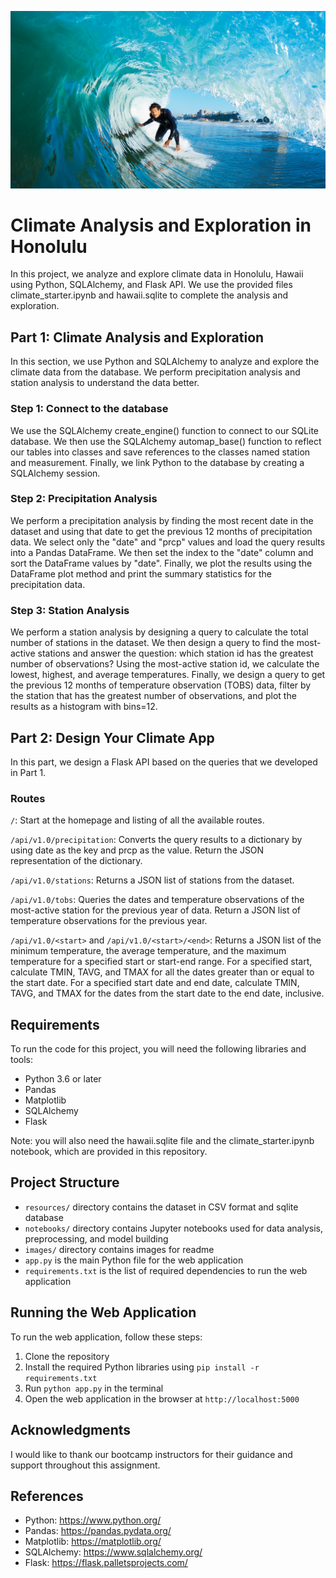 <p align="center">
<img src="/Images/surfs-up.jpg" alt="" title="">
</p>

# Climate Analysis and Exploration in Honolulu

In this project, we analyze and explore climate data in Honolulu, Hawaii using Python, SQLAlchemy, and Flask API. We use the provided files climate_starter.ipynb and hawaii.sqlite to complete the analysis and exploration.

## Part 1: Climate Analysis and Exploration

In this section, we use Python and SQLAlchemy to analyze and explore the climate data from the database. We perform precipitation analysis and station analysis to understand the data better.

### Step 1: Connect to the database

We use the SQLAlchemy create_engine() function to connect to our SQLite database. We then use the SQLAlchemy automap_base() function to reflect our tables into classes and save references to the classes named station and measurement. Finally, we link Python to the database by creating a SQLAlchemy session.

### Step 2: Precipitation Analysis

We perform a precipitation analysis by finding the most recent date in the dataset and using that date to get the previous 12 months of precipitation data. We select only the "date" and "prcp" values and load the query results into a Pandas DataFrame. We then set the index to the "date" column and sort the DataFrame values by "date". Finally, we plot the results using the DataFrame plot method and print the summary statistics for the precipitation data.

### Step 3: Station Analysis

We perform a station analysis by designing a query to calculate the total number of stations in the dataset. We then design a query to find the most-active stations and answer the question: which station id has the greatest number of observations? Using the most-active station id, we calculate the lowest, highest, and average temperatures. Finally, we design a query to get the previous 12 months of temperature observation (TOBS) data, filter by the station that has the greatest number of observations, and plot the results as a histogram with bins=12.

## Part 2: Design Your Climate App

In this part, we design a Flask API based on the queries that we developed in Part 1.

### Routes
```/```: Start at the homepage and listing of all the available routes.

```/api/v1.0/precipitation```: Converts the query results to a dictionary by using date as the key and prcp as the value. Return the JSON representation of the dictionary.

```/api/v1.0/stations```: Returns a JSON list of stations from the dataset.

```/api/v1.0/tobs```: Queries the dates and temperature observations of the most-active station for the previous year of data. Return a JSON list of temperature observations for the previous year.

```/api/v1.0/<start>``` and ```/api/v1.0/<start>/<end>```: Returns a JSON list of the minimum temperature, the average temperature, and the maximum temperature for a specified start or start-end range. 
For a specified start, calculate TMIN, TAVG, and TMAX for all the dates greater than or equal to the start date. For a specified start date and end date, calculate TMIN, TAVG, and TMAX for the dates from the start date to the end date, inclusive.

## Requirements

To run the code for this project, you will need the following libraries and tools:

- Python 3.6 or later
- Pandas
- Matplotlib
- SQLAlchemy
- Flask

Note: you will also need the hawaii.sqlite file and the climate_starter.ipynb notebook, which are provided in this repository.

## Project Structure
- `resources/` directory contains the dataset in CSV format and sqlite database
- `notebooks/` directory contains Jupyter notebooks used for data analysis, preprocessing, and model building
- `images/` directory contains images for readme
- `app.py` is the main Python file for the web application
- `requirements.txt` is the list of required dependencies to run the web application

## Running the Web Application

To run the web application, follow these steps:

1. Clone the repository
2. Install the required Python libraries using ```pip install -r requirements.txt```
3. Run ```python app.py``` in the terminal
4. Open the web application in the browser at ```http://localhost:5000```

## Acknowledgments
I would like to thank our bootcamp instructors for their guidance and support throughout this assignment.

## References
- Python: https://www.python.org/
- Pandas: https://pandas.pydata.org/
- Matplotlib: https://matplotlib.org/
- SQLAlchemy: https://www.sqlalchemy.org/
- Flask: https://flask.palletsprojects.com/

